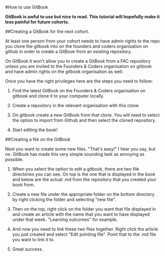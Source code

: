 #How to use GitBook


**GitBook is awful to use but nice to read. This tutorial will hopefully make it less painful for future cohorts.**

##Creating a GitBook for the next cohort.

At least one person from your cohort needs to have admin rights to the repo you clone the gitbook into on the founders and coders organisation on github in order to create a GitBook from an existing repository.

On GitBook it won't allow you to create a GitBook from a FAC repository unless you are invited to the Founders & Coders organisation on gitbook and have admin rights on the gitbook organisation as well.

Once you have the right privileges here are the steps you need to follow:

1) Find the latest GitBook on the Founders & Coders organisation on gitbook and clone it to your computer locally.

2) Create a repository in the relevant organisation with this clone.

3) On gitbook create a new GitBook from that clone. You will need to select the option to import from Github and then select the cloned repository.

4) Start editing the book!

##Creating a file on the GitBook

Next you want to create some new files. "That's easy!" I hear you say, but no. GitBook has made this very simple sounding task as annoying as possible.

1) When you select the option to edit a gitbook, there are two file directories you can see. On top is the one that is displayed in the book and below are the actual .md from the repository that you created your book from.

2) Create a new file under the appropriate folder on the bottom directory by right clicking the folder and selecting "new file".

3) Then on the top, right click on the folder you want that file displayed in and create an article with the name that you want to have displayed under that week. "Learning outcomes" for example.

4) And now you need to *link* these two files together. Right click the article you just created and select "Edit pointing file". Point that to the .md file you want to link it to.

5) Great success.
